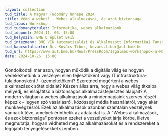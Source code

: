 ```yaml
---
layout: collection
tud_title: A Magyar Tudomány Ünnepe 2024
title: Védd a webet! - Webes alkalmazások, és azok biztonsága
tud_tipus: Workshop
tud_tudomanyterulet: Informatika, webes alkalmazások
tud_idopont: 2024.11. 06. 15:00
tud_helyszin: BME Q épület BF15
tud_intezmeny: BME VIK Automatizálási és Alkalmazott Informatikai Tanszék
tud_kapcsolattarto: Dr. Kovács Tibor, kovacs.tibor@aut.bme.hu
tud_url: https://www.aut.bme.hu/News/PressRoom/Izgalmas-workshopok-a-Magyar
date: 2024-10-26  15:00
---
```

Gondolkodtál már azon, hogyan működik a digitális világ és hogyan védekezhetünk a veszélyei ellen fejlesztőként vagy IT infrastruktúra-tulajdonosként / -üzemeltetőként?
Szeretnéd megérteni a webes alkalmazások sötét oldalát? Készen állsz arra, hogy a webes világ titkaiba mélyedj, és elsajátítsd a biztonságos alkalmazásfejlesztés alapjait?
A modern világban a webes alkalmazások a mindennapjaink szerves részét képezik – legyen szó vásárlásról, közösségi média használatról, vagy akár munkavégzésről. Ezek az alkalmazások azonban számtalan veszélynek vannak kitéve, amelyek érinthetik az adataidat is.
A "Webes alkalmazások, és azok biztonsága" pontosan ezeket a veszélyeket járja körbe, illetve megmutatja, hogyan védheted meg az alkalmazásokat és a rendszereket a legújabb fenyegetésekkel szemben.
